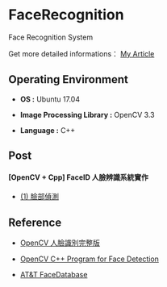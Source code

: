 # FaceRecognition

Face Recognition System

Get more detailed informations： [My Article](https://a1996850622.github.io/FaceID/FaceID.html)


## Operating Environment

* **OS :** Ubuntu 17.04

* **Image Processing Library :** OpenCV 3.3

* **Language :** C++


## Post

#### [OpenCV + Cpp] FaceID 人臉辨識系統實作

- [(1) 臉部偵測](https://a1996850622.github.io/Post/OpenCV/FaceID/FaceID.html)


## Reference

* [OpenCV 人臉識別完整版](http://www.jianshu.com/p/232b12db4ea6)

* [OpenCV C++ Program for Face Detection](http://www.geeksforgeeks.org/opencv-c-program-face-detection/)

* [AT&T FaceDatabase](http://www.cl.cam.ac.uk/research/dtg/attarchive/facedatabase.html)
